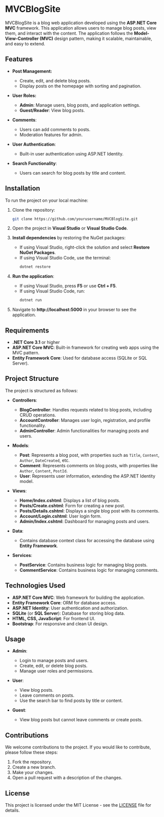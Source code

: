 # MVCBlogSite

MVCBlogSite is a blog web application developed using the **ASP.NET Core MVC** framework. This application allows users to manage blog posts, view them, and interact with the content. The application follows the **Model-View-Controller (MVC)** design pattern, making it scalable, maintainable, and easy to extend.

## Features

- **Post Management:**
  - Create, edit, and delete blog posts.
  - Display posts on the homepage with sorting and pagination.

- **User Roles:**
  - **Admin**: Manage users, blog posts, and application settings.
  - **Guest/Reader**: View blog posts.

- **Comments**:
  - Users can add comments to posts.
  - Moderation features for admin.

- **User Authentication**:
  - Built-in user authentication using ASP.NET Identity.

- **Search Functionality**:
  - Users can search for blog posts by title and content.

## Installation

To run the project on your local machine:

1. Clone the repository:
    ```bash
    git clone https://github.com/yourusername/MVCBlogSite.git
    ```

2. Open the project in **Visual Studio** or **Visual Studio Code**.

3. **Install dependencies** by restoring the NuGet packages:
    - If using Visual Studio, right-click the solution and select **Restore NuGet Packages**.
    - If using Visual Studio Code, use the terminal:
      ```bash
      dotnet restore
      ```

4. **Run the application**:
    - If using Visual Studio, press **F5** or use **Ctrl + F5**.
    - If using Visual Studio Code, run:
      ```bash
      dotnet run
      ```

5. Navigate to **http://localhost:5000** in your browser to see the application.

## Requirements

- **.NET Core 3.1** or higher
- **ASP.NET Core MVC**: Built-in framework for creating web apps using the MVC pattern.
- **Entity Framework Core**: Used for database access (SQLite or SQL Server).

## Project Structure

The project is structured as follows:

- **Controllers**:
  - **BlogController**: Handles requests related to blog posts, including CRUD operations.
  - **AccountController**: Manages user login, registration, and profile functionality.
  - **AdminController**: Admin functionalities for managing posts and users.
  
- **Models**:
  - **Post**: Represents a blog post, with properties such as `Title`, `Content`, `Author`, `DateCreated`, etc.
  - **Comment**: Represents comments on blog posts, with properties like `Author`, `Content`, `PostId`.
  - **User**: Represents user information, extending the ASP.NET Identity model.

- **Views**:
  - **Home/Index.cshtml**: Displays a list of blog posts.
  - **Posts/Create.cshtml**: Form for creating a new post.
  - **Posts/Details.cshtml**: Displays a single blog post with its comments.
  - **Account/Login.cshtml**: User login form.
  - **Admin/Index.cshtml**: Dashboard for managing posts and users.
  
- **Data**:
  - Contains database context class for accessing the database using **Entity Framework**.

- **Services**:
  - **PostService**: Contains business logic for managing blog posts.
  - **CommentService**: Contains business logic for managing comments.

## Technologies Used

- **ASP.NET Core MVC**: Web framework for building the application.
- **Entity Framework Core**: ORM for database access.
- **ASP.NET Identity**: User authentication and authorization.
- **SQLite** (or **SQL Server**): Database for storing blog data.
- **HTML, CSS, JavaScript**: For frontend UI.
- **Bootstrap**: For responsive and clean UI design.

## Usage

- **Admin**: 
  - Login to manage posts and users.
  - Create, edit, or delete blog posts.
  - Manage user roles and permissions.
  
- **User**:
  - View blog posts.
  - Leave comments on posts.
  - Use the search bar to find posts by title or content.

- **Guest**: 
  - View blog posts but cannot leave comments or create posts.

## Contributions

We welcome contributions to the project. If you would like to contribute, please follow these steps:

1. Fork the repository.
2. Create a new branch.
3. Make your changes.
4. Open a pull request with a description of the changes.

## License

This project is licensed under the MIT License - see the [LICENSE](LICENSE) file for details.
